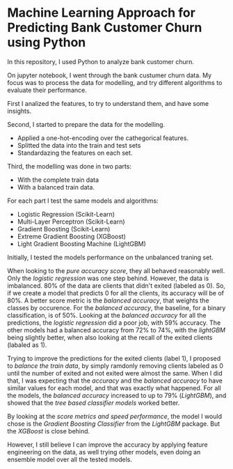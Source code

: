 # Machine Learning Approach for Predicting Bank Customer Churn using Python

In this repository, I used Python to analyze bank customer churn.

On jupyter notebook, I went through the bank custumer churn data. My focus was to process the data for modelling, and try different algorithms to evaluate their performance.

First I analized the features, to try to understand them, and have some insights.

Second, I started to prepare the data for the modelling. 
  * Applied a one-hot-encoding over the cathegorical features. 
  * Splitted the data into the train and test sets
  * Standardazing the features on each set. 
 
Third, the modelling was done in two parts:
  * With the complete train data
  * With a balanced train data. 
  
For each part I test the same models and algorithms:

* Logistic Regression (Scikit-Learn)
* Multi-Layer Perceptron (Scikit-Learn)
* Gradient Boosting (Scikit-Learn)
* Extreme Gradient Boosting (XGBoost)
* Light Gradient Boosting Machine (LightGBM)

Initially, I tested the models performance on the unbalanced traning set. 

When looking to the *pure accuracy score*, they all behaved reasonably well. Only the *logistic regression* was one step behind. However, the data is imbalanced. 80% of the data are clients that didn't exited (labeled as 0). So, if we create a model that predicts 0 for all the clients, its accuracy will be of 80%. A better score metric is the *balanced accuracy*, that weights the classes by occurence. For the *balanced accuracy*, the baseline, for a binary classification, is of 50%. Looking at the *balanced accuracy* for all the predictions, the *logistic regression* did a poor job, with 59% accuracy. The other models had a balanced accuracy from 72% to 74%, with the *lightGBM* being slightly better, when also looking at the recall of the exited clients (labaled as 1).

Trying to improve the predictions for the exited clients (label 1), I proposed to *balance the train data*, by simply ramdonly removing clients labeled as 0 until the number of exited and not exited were almost the same. When I did that, I was expecting that the *accuracy* and the *balanced accuracy* to have similar values for each model, and that was exactly what happened. For all the models, the *balanced accuracy* increased to up to 79% (*LightGBM*), and showed that the *tree based classifier models* worked better.

By looking at the *score metrics and speed performance*, the model I would chose is the *Gradient Boosting Classifier* from the *LightGBM* package. But the *XGBoost* is close behind.

However, I still believe I can improve the accuracy by applying feature engineering on the data, as well trying other models, even doing an ensemble model over all the tested models.
